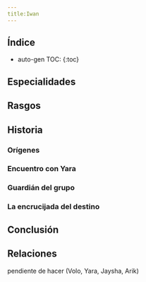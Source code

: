 ```yaml
---
title:Iwan
---
```


## Índice

* auto-gen TOC:
{:toc}





## Especialidades



## Rasgos



## Historia

### Orígenes



### Encuentro con Yara



### Guardián del grupo



### La encrucijada del destino



## Conclusión



## Relaciones

pendiente de hacer (Volo, Yara, Jaysha, Arik)